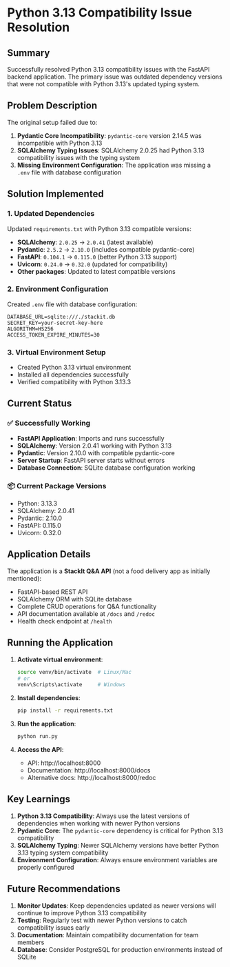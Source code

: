 # Python 3.13 Compatibility Issue Resolution

## Summary

Successfully resolved Python 3.13 compatibility issues with the FastAPI backend application. The primary issue was outdated dependency versions that were not compatible with Python 3.13's updated typing system.

## Problem Description

The original setup failed due to:
1. **Pydantic Core Incompatibility**: `pydantic-core` version 2.14.5 was incompatible with Python 3.13
2. **SQLAlchemy Typing Issues**: SQLAlchemy 2.0.25 had Python 3.13 compatibility issues with the typing system
3. **Missing Environment Configuration**: The application was missing a `.env` file with database configuration

## Solution Implemented

### 1. Updated Dependencies
Updated `requirements.txt` with Python 3.13 compatible versions:
- **SQLAlchemy**: `2.0.25` → `2.0.41` (latest available)
- **Pydantic**: `2.5.2` → `2.10.0` (includes compatible pydantic-core)
- **FastAPI**: `0.104.1` → `0.115.0` (better Python 3.13 support)
- **Uvicorn**: `0.24.0` → `0.32.0` (updated for compatibility)
- **Other packages**: Updated to latest compatible versions

### 2. Environment Configuration
Created `.env` file with database configuration:
```env
DATABASE_URL=sqlite:///./stackit.db
SECRET_KEY=your-secret-key-here
ALGORITHM=HS256
ACCESS_TOKEN_EXPIRE_MINUTES=30
```

### 3. Virtual Environment Setup
- Created Python 3.13 virtual environment
- Installed all dependencies successfully
- Verified compatibility with Python 3.13.3

## Current Status

### ✅ Successfully Working
- **FastAPI Application**: Imports and runs successfully
- **SQLAlchemy**: Version 2.0.41 working with Python 3.13
- **Pydantic**: Version 2.10.0 with compatible pydantic-core
- **Server Startup**: FastAPI server starts without errors
- **Database Connection**: SQLite database configuration working

### 📦 Current Package Versions
- Python: 3.13.3
- SQLAlchemy: 2.0.41
- Pydantic: 2.10.0
- FastAPI: 0.115.0
- Uvicorn: 0.32.0

## Application Details

The application is a **StackIt Q&A API** (not a food delivery app as initially mentioned):
- FastAPI-based REST API
- SQLAlchemy ORM with SQLite database
- Complete CRUD operations for Q&A functionality
- API documentation available at `/docs` and `/redoc`
- Health check endpoint at `/health`

## Running the Application

1. **Activate virtual environment**:
   ```bash
   source venv/bin/activate  # Linux/Mac
   # or
   venv\Scripts\activate     # Windows
   ```

2. **Install dependencies**:
   ```bash
   pip install -r requirements.txt
   ```

3. **Run the application**:
   ```bash
   python run.py
   ```

4. **Access the API**:
   - API: http://localhost:8000
   - Documentation: http://localhost:8000/docs
   - Alternative docs: http://localhost:8000/redoc

## Key Learnings

1. **Python 3.13 Compatibility**: Always use the latest versions of dependencies when working with newer Python versions
2. **Pydantic Core**: The `pydantic-core` dependency is critical for Python 3.13 compatibility
3. **SQLAlchemy Typing**: Newer SQLAlchemy versions have better Python 3.13 typing system compatibility
4. **Environment Configuration**: Always ensure environment variables are properly configured

## Future Recommendations

1. **Monitor Updates**: Keep dependencies updated as newer versions will continue to improve Python 3.13 compatibility
2. **Testing**: Regularly test with newer Python versions to catch compatibility issues early
3. **Documentation**: Maintain compatibility documentation for team members
4. **Database**: Consider PostgreSQL for production environments instead of SQLite
